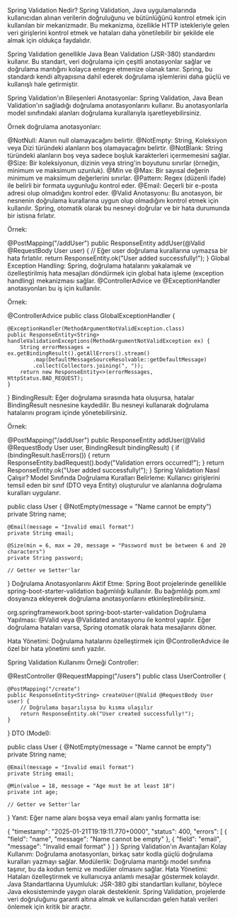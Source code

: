 Spring Validation Nedir?
Spring Validation, Java uygulamalarında kullanıcıdan alınan verilerin doğruluğunu ve bütünlüğünü kontrol etmek için kullanılan bir mekanizmadır. Bu mekanizma, özellikle HTTP istekleriyle gelen veri girişlerini kontrol etmek ve hataları daha yönetilebilir bir şekilde ele almak için oldukça faydalıdır.

Spring Validation genellikle Java Bean Validation (JSR-380) standardını kullanır. Bu standart, veri doğrulama için çeşitli anotasyonlar sağlar ve doğrulama mantığını kolayca entegre etmenize olanak tanır. Spring, bu standardı kendi altyapısına dahil ederek doğrulama işlemlerini daha güçlü ve kullanışlı hale getirmiştir.

Spring Validation'ın Bileşenleri
Anotasyonlar: Spring Validation, Java Bean Validation'ın sağladığı doğrulama anotasyonlarını kullanır. Bu anotasyonlarla model sınıfındaki alanları doğrulama kurallarıyla işaretleyebilirsiniz.

Örnek doğrulama anotasyonları:

@NotNull: Alanın null olamayacağını belirtir.
@NotEmpty: String, Koleksiyon veya Dizi türündeki alanların boş olamayacağını belirtir.
@NotBlank: String türündeki alanların boş veya sadece boşluk karakterleri içermemesini sağlar.
@Size: Bir koleksiyonun, dizinin veya string'in boyutunu sınırlar (örneğin, minimum ve maksimum uzunluk).
@Min ve @Max: Bir sayısal değerin minimum ve maksimum değerlerini sınırlar.
@Pattern: Regex (düzenli ifade) ile belirli bir formata uygunluğu kontrol eder.
@Email: Geçerli bir e-posta adresi olup olmadığını kontrol eder.
@Valid Anotasyonu: Bu anotasyon, bir nesnenin doğrulama kurallarına uygun olup olmadığını kontrol etmek için kullanılır. Spring, otomatik olarak bu nesneyi doğrular ve bir hata durumunda bir istisna fırlatır.

Örnek:

@PostMapping("/addUser")
public ResponseEntity<String> addUser(@Valid @RequestBody User user) {
    // Eğer user doğrulama kurallarına uymazsa bir hata fırlatılır.
    return ResponseEntity.ok("User added successfully!");
}
Global Exception Handling: Spring, doğrulama hatalarını yakalamak ve özelleştirilmiş hata mesajları döndürmek için global hata işleme (exception handling) mekanizması sağlar. @ControllerAdvice ve @ExceptionHandler anotasyonları bu iş için kullanılır.

Örnek:

@ControllerAdvice
public class GlobalExceptionHandler {

    @ExceptionHandler(MethodArgumentNotValidException.class)
    public ResponseEntity<String> handleValidationExceptions(MethodArgumentNotValidException ex) {
        String errorMessages = ex.getBindingResult().getAllErrors().stream()
            .map(DefaultMessageSourceResolvable::getDefaultMessage)
            .collect(Collectors.joining(", "));
        return new ResponseEntity<>(errorMessages, HttpStatus.BAD_REQUEST);
    }
}
BindingResult: Eğer doğrulama sırasında hata oluşursa, hatalar BindingResult nesnesine kaydedilir. Bu nesneyi kullanarak doğrulama hatalarını program içinde yönetebilirsiniz.

Örnek:

@PostMapping("/addUser")
public ResponseEntity<String> addUser(@Valid @RequestBody User user, BindingResult bindingResult) {
    if (bindingResult.hasErrors()) {
        return ResponseEntity.badRequest().body("Validation errors occurred!");
    }
    return ResponseEntity.ok("User added successfully!");
}
Spring Validation Nasıl Çalışır?
Model Sınıfında Doğrulama Kuralları Belirleme: Kullanıcı girişlerini temsil eden bir sınıf (DTO veya Entity) oluşturulur ve alanlarına doğrulama kuralları uygulanır.


public class User {
    @NotEmpty(message = "Name cannot be empty")
    private String name;

    @Email(message = "Invalid email format")
    private String email;

    @Size(min = 6, max = 20, message = "Password must be between 6 and 20 characters")
    private String password;

    // Getter ve Setter'lar
}
Doğrulama Anotasyonlarını Aktif Etme: Spring Boot projelerinde genellikle spring-boot-starter-validation bağımlılığı kullanılır. Bu bağımlılığı pom.xml dosyanıza ekleyerek doğrulama anotasyonlarını etkinleştirebilirsiniz.


<dependency>
    <groupId>org.springframework.boot</groupId>
    <artifactId>spring-boot-starter-validation</artifactId>
</dependency>
Doğrulama Yapılması: @Valid veya @Validated anotasyonu ile kontrol yapılır. Eğer doğrulama hataları varsa, Spring otomatik olarak hata mesajlarını döner.

Hata Yönetimi: Doğrulama hatalarını özelleştirmek için @ControllerAdvice ile özel bir hata yönetimi sınıfı yazılır.

Spring Validation Kullanımı Örneği
Controller:

@RestController
@RequestMapping("/users")
public class UserController {

    @PostMapping("/create")
    public ResponseEntity<String> createUser(@Valid @RequestBody User user) {
        // Doğrulama başarılıysa bu kısma ulaşılır
        return ResponseEntity.ok("User created successfully!");
    }
}
DTO (Model):

public class User {
    @NotEmpty(message = "Name cannot be empty")
    private String name;

    @Email(message = "Invalid email format")
    private String email;

    @Min(value = 18, message = "Age must be at least 18")
    private int age;

    // Getter ve Setter'lar
}
Yanıt: Eğer name alanı boşsa veya email alanı yanlış formatta ise:

{
    "timestamp": "2025-01-21T19:19:11.770+0000",
    "status": 400,
    "errors": [
        {
            "field": "name",
            "message": "Name cannot be empty"
        },
        {
            "field": "email",
            "message": "Invalid email format"
        }
    ]
}
Spring Validation'ın Avantajları
Kolay Kullanım: Doğrulama anotasyonları, birkaç satır kodla güçlü doğrulama kuralları yazmayı sağlar.
Modülerlik: Doğrulama mantığı model sınıfına taşınır, bu da kodun temiz ve modüler olmasını sağlar.
Hata Yönetimi: Hataları özelleştirmek ve kullanıcıya anlamlı mesajlar göstermek kolaydır.
Java Standartlarına Uyumluluk: JSR-380 gibi standartları kullanır, böylece Java ekosisteminde yaygın olarak desteklenir.
Spring Validation, projelerde veri doğruluğunu garanti altına almak ve kullanıcıdan gelen hatalı verileri önlemek için kritik bir araçtır.